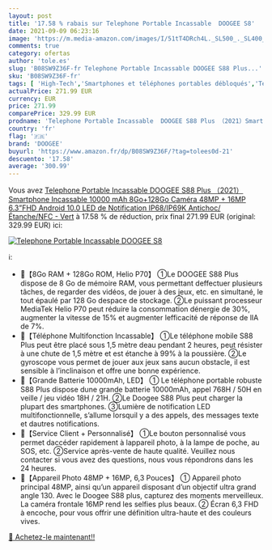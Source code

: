 ```yaml
---
layout: post
title: '17.58 % rabais sur Telephone Portable Incassable  DOOGEE S8'
date: 2021-09-09 06:23:16
image: 'https://m.media-amazon.com/images/I/51tT4DRch4L._SL500_._SL400_.jpg'
comments: true
category: ofertas
author: 'tole.es'
slug: 'B08SW9Z36F-fr Telephone Portable Incassable DOOGEE S88 Plus...'
sku: 'B08SW9Z36F-fr'
tags: [ 'High-Tech','Smartphones et téléphones portables débloqués','Téléphones portables et accessoires','doogee', ]
actualPrice: 271.99 EUR
currency: EUR
price: 271.99
comparePrice: 329.99 EUR
prodname: 'Telephone Portable Incassable  DOOGEE S88 Plus （2021）Smartphone Incassable  10000 mAh  8Go+128Go  Caméra 48MP + 16MP  6.3”FHD  Android 10.0  LED de Notification  IP68/IP69K Antichoc/Étanche/NFC - Vert'
country: 'fr'
flag: '🇫🇷'
brand: 'DOOGEE'
buyurl: 'https://www.amazon.fr/dp/B08SW9Z36F/?tag=tolees0d-21'
descuento: '17.58'
average: '300.99'
---
```


Vous avez [Telephone Portable Incassable  DOOGEE S88 Plus （2021）Smartphone Incassable  10000 mAh  8Go+128Go  Caméra 48MP + 16MP  6.3”FHD  Android 10.0  LED de Notification  IP68/IP69K Antichoc/Étanche/NFC - Vert](https://www.amazon.fr/dp/B08SW9Z36F/?tag=tolees0d-21)  à  17.58 % de réduction, prix final  271.99 EUR (original: 329.99 EUR) ici:

[![Telephone Portable Incassable  DOOGEE S8](https://m.media-amazon.com/images/I/51tT4DRch4L._SL500_._SL400_.jpg)](https://www.amazon.fr/dp/B08SW9Z36F/?tag=tolees0d-21)

ℹ️:

- 🌈【8Go RAM + 128Go ROM, Helio P70】 ①Le DOOGEE S88 Plus dispose de 8 Go de mémoire RAM, vous permettant deffectuer plusieurs tâches, de regarder des vidéos, de jouer à des jeux, etc. en simultané, le tout épaulé par 128 Go despace de stockage. ②Le puissant processeur MediaTek Helio P70 peut réduire la consommation dénergie de 30%, augmenter la vitesse de 15% et augmenter lefficacité de réponse de lIA de 7%.
- 🌈【Téléphone Multifonction Incassable】 ①Le téléphone mobile S88 Plus peut être placé sous 1,5 mètre deau pendant 2 heures, peut résister à une chute de 1,5 mètre et est étanche à 99% à la poussière. ②Le gyroscope vous permet de jouer aux jeux sans aucun obstacle, il est sensible à l’inclinaison et offre une bonne expérience.
- 🌈【Grande Batterie 10000mAh, LED】 ① Le téléphone portable robuste S88 Plus dispose dune grande batterie 10000mAh, appel 768H / 50H en veille / jeu vidéo 18H / 21H. ②Le Doogee S88 Plus peut charger la plupart des smartphones. ③Lumière de notification LED multifonctionnelle, s’allume lorsquil y a des appels, des messages texte et dautres notifications.
- 🌈【Service Client + Personnalisé】 ①Le bouton personnalisé vous permet daccéder rapidement à lappareil photo, à la lampe de poche, au SOS, etc. ②Service après-vente de haute qualité. Veuillez nous contacter si vous avez des questions, nous vous répondrons dans les 24 heures.
- 🌈【Appareil Photo 48MP + 16MP, 6,3 Pouces】 ① Appareil photo principal 48MP, ainsi qu’un appareil disposant d’un objectif ultra grand angle 130. Avec le Doogee S88 plus, capturez des moments merveilleux. La caméra frontale 16MP rend les selfies plus beaux. ② Écran 6,3 FHD à encoche, pour vous offrir une définition ultra-haute et des couleurs vives.

[🛒 Achetez-le maintenant!!](https://www.amazon.fr/dp/B08SW9Z36F/?tag=tolees0d-21)
